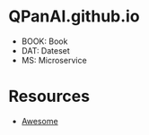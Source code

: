 # QPanAI.github.io

- BOOK: Book
- DAT: Dateset
- MS: Microservice

# Resources

- [Awesome](https://github.com/sindresorhus/awesome)
